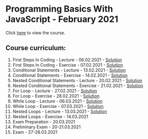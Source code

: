 # Programming Basics With JavaScript - February 2021

Click [here](https://softuni.bg/trainings/3300/programming-basics-with-javascript-february-2021/internal) to view the course.

## Course curriculum:
1. First Steps In Coding - Lecture - 06.02.2021 - [Solution](https://github.com/kzborisov/softuni/tree/main/programmingBasicsJS/01-firstSteps/lecture)
2. First Steps In Coding - Exercise - 07.02.2021 - [Solution](https://github.com/kzborisov/softuni/tree/main/programmingBasicsJS/01-firstSteps/exercise)
3. Conditional Statements - Lecture - 13.02.2021 - [Solution](https://github.com/kzborisov/softuni/tree/main/programmingBasicsJS/02-conditionalStatements/lecture)
4. Conditional Statements - Exercise - 14.02.2021 - [Solution](https://github.com/kzborisov/softuni/tree/main/programmingBasicsJS/02-conditionalStatements/exercise)
5. Nested Conditional Statements - Lecture - 20.02.2021 - [Solution](https://github.com/kzborisov/softuni/tree/main/programmingBasicsJS/03-conditionalStatementsAdvanced/lecture)
6. Nested Conditional Statements - Exercise - 21.02.2021 - [Solution](https://github.com/kzborisov/softuni/tree/main/programmingBasicsJS/03-conditionalStatementsAdvanced/exercise)
7. For Loop - Lecture - 27.02.2021 - [Solution](https://github.com/kzborisov/softuni/tree/main/programmingBasicsJS/04-forLoop/lecture)
8. For Loop - Exercise - 28.02.2021 - [Solution](https://github.com/kzborisov/softuni/tree/main/programmingBasicsJS/04-forLoop/exercise)
9. While Loop - Lecture - 06.03.2021 - [Solution](https://github.com/kzborisov/softuni/tree/main/programmingBasicsJS/05-whileLoop/lecture)
10. While Loop - Exercise - 07.03.2021 - [Solution](https://github.com/kzborisov/softuni/tree/main/programmingBasicsJS/05-whileLoop/exercise)
11. Nested Loops - Lecture - 13.03.2021 - [Solution](https://github.com/kzborisov/softuni/tree/main/Programming%20Basics%20With%20JS%20(February%202021)/06-nestedLoops/lecture)
12. Nested Loops - Exercise - 14.03.2021
13. Exam Preparation - 20.03.2021
14. Preliminary Exam - 20-21.03.2021
15. Exam - 27-28.03.2021